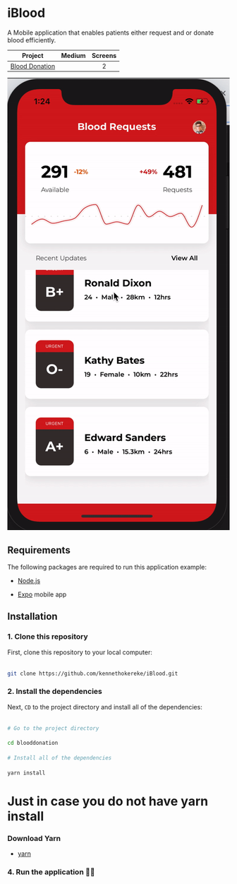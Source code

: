 # iBlood
A Mobile application that enables patients either request and or donate blood efficiently. 

| Project | Medium | Screens |
| ------ | ------ | :------: |
| [Blood Donation](https://dribbble.com/shots/7040248-blooddonation/attachments/40572?mode=media) |  | 2 | [Medium]() 


![alt text](https://github.com/kennethokereke/iBlood/blob/master/iBlood/assets/home.gif)

## Requirements

The following packages are required to run this application example:

* [Node.js](https://nodejs.org)

* [Expo](https://expo.io) mobile app

## Installation

### 1. Clone this repository

First, clone this repository to your local computer:

```bash

git clone https://github.com/kennethokereke/iBlood.git

```
### 2. Install the dependencies

Next, `CD` to the project directory and install all of the dependencies:

```bash

# Go to the project directory

cd blooddonation

# Install all of the dependencies

yarn install

```

# Just in case you do not have yarn install

### Download Yarn

* [yarn](https://yarnpkg.com/lang/en/docs/install/#mac-stable)

### 4. Run the application 🎉🎉


